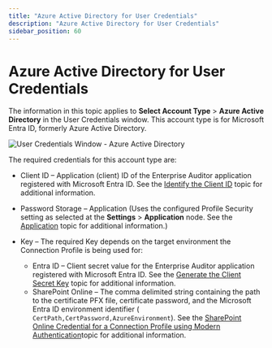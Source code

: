 ```yaml
---
title: "Azure Active Directory for User Credentials"
description: "Azure Active Directory for User Credentials"
sidebar_position: 60
---
```


# Azure Active Directory for User Credentials

The information in this topic applies to **Select Account Type** > **Azure Active Directory** in the
User Credentials window. This account type is for Microsoft Entra ID, formerly Azure Active
Directory.

![User Credentials Window - Azure Active Directory](/img/product_docs/accessanalyzer/11.6/admin/settings/connection/profile/entraid.webp)

The required credentials for this account type are:

- Client ID – Application (client) ID of the Enterprise Auditor application registered with
  Microsoft Entra ID. See the
  [Identify the Client ID](/docs/accessanalyzer/11.6/requirements/entraid/entraid/access.md#identify-the-client-id)
  topic for additional information.
- Password Storage – Application (Uses the configured Profile Security setting as selected at the
  **Settings** > **Application** node. See the
  [Application](/docs/accessanalyzer/11.6/admin/settings/application/overview.md)
  topic for additional information.)
- Key – The required Key depends on the target environment the Connection Profile is being used for:

    - Entra ID – Client secret value for the Enterprise Auditor application registered with
      Microsoft Entra ID. See the
      [Generate the Client Secret Key](/docs/accessanalyzer/11.6/requirements/entraid/entraid/access.md#generate-the-client-secret-key)
      topic for additional information.
    - SharePoint Online – The comma delimited string containing the path to the certificate PFX
      file, certificate password, and the Microsoft Entra ID environment identifier (
      `CertPath,CertPassword,AzureEnvironment`). See the
      [SharePoint Online Credential for a Connection Profile using Modern Authentication](/docs/accessanalyzer/11.6/admin/datacollector/spaa/configurejob.md#sharepoint-online-credential-for-a-connection-profile-using-modern-authentication)topic
      for additional information.
